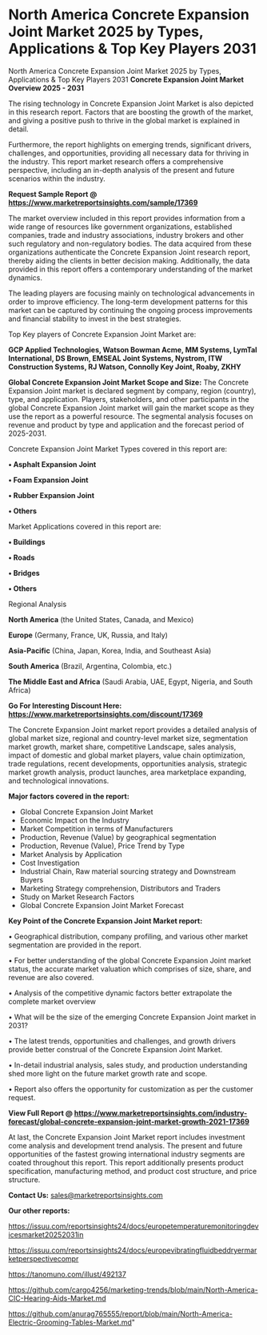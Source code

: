 # North America Concrete Expansion Joint Market 2025 by Types, Applications & Top Key Players 2031
North America Concrete Expansion Joint Market 2025 by Types, Applications & Top Key Players 2031
<Strong> Concrete Expansion Joint Market Overview 2025 - 2031</strong>

The rising technology in Concrete Expansion Joint Market is also depicted in this research report. Factors that are boosting the growth of the market, and giving a positive push to thrive in the global market is explained in detail.

Furthermore, the report highlights on emerging trends, significant drivers, challenges, and opportunities, providing all necessary data for thriving in the industry. This report market research offers a comprehensive perspective, including an in-depth analysis of the present and future scenarios within the industry.

<strong>Request Sample Report @ <a href=https://www.marketreportsinsights.com/sample/17369>https://www.marketreportsinsights.com/sample/17369</a></strong>

The market overview included in this report provides information from a wide range of resources like government organizations, established companies, trade and industry associations, industry brokers and other such regulatory and non-regulatory bodies. The data acquired from these organizations authenticate the Concrete Expansion Joint research report, thereby aiding the clients in better decision making. Additionally, the data provided in this report offers a contemporary understanding of the market dynamics.

The leading players are focusing mainly on technological advancements in order to improve efficiency. The long-term development patterns for this market can be captured by continuing the ongoing process improvements and financial stability to invest in the best strategies.

Top Key players of Concrete Expansion Joint Market are:

<strong>GCP Applied Technologies, Watson Bowman Acme, MM Systems, LymTal International, DS Brown, EMSEAL Joint Systems, Nystrom, ITW Construction Systems, RJ Watson, Connolly Key Joint, Roaby, ZKHY</strong>

<strong><b>Global Concrete Expansion Joint Market Scope and Size:</b></strong>
The Concrete Expansion Joint market is declared segment by company, region (country), type, and application. Players, stakeholders, and other participants in the global Concrete Expansion Joint market will gain the market scope as they use the report as a powerful resource. The segmental analysis focuses on revenue and product by type and application and the forecast period of 2025-2031.

Concrete Expansion Joint Market Types covered in this report are:

<strong>• Asphalt Expansion Joint

• Foam Expansion Joint

• Rubber Expansion Joint

• Others</strong>

Market Applications covered in this report are:

<strong>• Buildings

• Roads 

• Bridges 

• Others</strong> 

Regional Analysis

<strong>North America</strong> (the United States, Canada, and Mexico)

<strong>Europe</strong> (Germany, France, UK, Russia, and Italy)

<strong>Asia-Pacific</strong> (China, Japan, Korea, India, and Southeast Asia)

<strong>South America</strong> (Brazil, Argentina, Colombia, etc.)

<strong>The Middle East and Africa</strong> (Saudi Arabia, UAE, Egypt, Nigeria, and South Africa)

<strong>Go For Interesting Discount Here: <a href=https://www.marketreportsinsights.com/discount/17369>https://www.marketreportsinsights.com/discount/17369</a></strong>

The Concrete Expansion Joint market report provides a detailed analysis of global market size, regional and country-level market size, segmentation market growth, market share, competitive Landscape, sales analysis, impact of domestic and global market players, value chain optimization, trade regulations, recent developments, opportunities analysis, strategic market growth analysis, product launches, area marketplace expanding, and technological innovations.

<strong><b>Major factors covered in the report:</b></strong>
<ul>
  <li>Global Concrete Expansion Joint Market </li>
  <li>Economic Impact on the Industry</li>
  <li>Market Competition in terms of Manufacturers</li>
  <li>Production, Revenue (Value) by geographical segmentation</li>
  <li>Production, Revenue (Value), Price Trend by Type</li>
  <li>Market Analysis by Application</li>
  <li>Cost Investigation</li>
  <li>Industrial Chain, Raw material sourcing strategy and Downstream Buyers</li>
  <li>Marketing Strategy comprehension, Distributors and Traders</li>
  <li>Study on Market Research Factors</li>
  <li>Global Concrete Expansion Joint Market Forecast</li>
</ul>

<strong><b>Key Point of the Concrete Expansion Joint Market report:</b></strong>

• Geographical distribution, company profiling, and various other market segmentation are provided in the report.

• For better understanding of the global Concrete Expansion Joint market status, the accurate market valuation which comprises of size, share, and revenue are also covered.

• Analysis of the competitive dynamic factors better extrapolate the complete market overview

• What will be the size of the emerging Concrete Expansion Joint market in 2031?

• The latest trends, opportunities and challenges, and growth drivers provide better construal of the Concrete Expansion Joint Market.

• In-detail industrial analysis, sales study, and production understanding shed more light on the future market growth rate and scope.

• Report also offers the opportunity for customization as per the customer request.

<strong><b>View Full Report @ <a href=https://www.marketreportsinsights.com/industry-forecast/global-concrete-expansion-joint-market-growth-2021-17369>https://www.marketreportsinsights.com/industry-forecast/global-concrete-expansion-joint-market-growth-2021-17369</a></b></strong>


At last, the Concrete Expansion Joint Market report includes investment come analysis and development trend analysis. The present and future opportunities of the fastest growing international industry segments are coated throughout this report. This report additionally presents product specification, manufacturing method, and product cost structure, and price structure.

<strong>Contact Us:</strong>
sales@marketreportsinsights.com

<strong>Our other reports:</strong>

<a href=https://issuu.com/reportsinsights24/docs/europetemperaturemonitoringdevicesmarket20252031in>https://issuu.com/reportsinsights24/docs/europetemperaturemonitoringdevicesmarket20252031in</a>

<a href=https://issuu.com/reportsinsights24/docs/europevibratingfluidbeddryermarketperspectivecompr>https://issuu.com/reportsinsights24/docs/europevibratingfluidbeddryermarketperspectivecompr</a>

<a href=https://tanomuno.com/illust/492137>https://tanomuno.com/illust/492137</a>

<a href=https://github.com/cargo4256/marketing-trends/blob/main/North-America-CIC-Hearing-Aids-Market.md>https://github.com/cargo4256/marketing-trends/blob/main/North-America-CIC-Hearing-Aids-Market.md</a>

<a href=https://github.com/anurag765555/report/blob/main/North-America-Electric-Grooming-Tables-Market.md>https://github.com/anurag765555/report/blob/main/North-America-Electric-Grooming-Tables-Market.md</a>"
